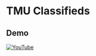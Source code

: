 # TMU Classifieds

## Demo 
[![YouTube](http://i.ytimg.com/vi/L8bncuipLUE/hqdefault.jpg)](https://www.youtube.com/watch?v=L8bncuipLUE)
